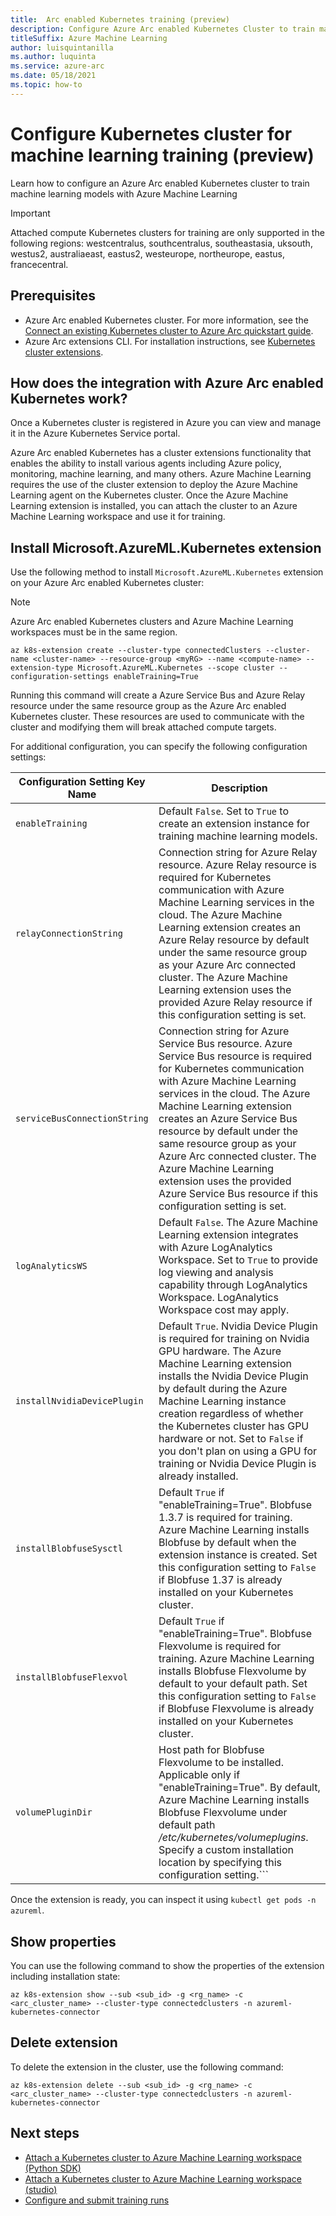 ```yaml
---
title:  Arc enabled Kubernetes training (preview)
description: Configure Azure Arc enabled Kubernetes Cluster to train machine learning models with Azure Machine Learning
titleSuffix: Azure Machine Learning
author: luisquintanilla
ms.author: luquinta
ms.service: azure-arc 
ms.date: 05/18/2021
ms.topic: how-to 
---
```


# Configure Kubernetes cluster for machine learning training (preview)

Learn how to configure an Azure Arc enabled Kubernetes cluster to train machine learning models with Azure Machine Learning

> [!IMPORTANT]
> Attached compute Kubernetes clusters for training are only supported in the following regions: westcentralus, southcentralus, southeastasia, uksouth, westus2, australiaeast, eastus2, westeurope, northeurope, eastus, francecentral.

## Prerequisites

- Azure Arc enabled Kubernetes cluster. For more information, see the [Connect an existing Kubernetes cluster to Azure Arc quickstart guide](/azure-arc/kubernetes/quickstart-connect-cluster.md).
- Azure Arc extensions CLI. For installation instructions, see [Kubernetes cluster extensions](/azure-arc/kubernetes/extensions.md).

## How does the integration with Azure Arc enabled Kubernetes work?

Once a Kubernetes cluster is registered in Azure you can view and manage it in the Azure Kubernetes Service portal. 

Azure Arc enabled Kubernetes has a cluster extensions functionality that enables the ability to install various agents including Azure policy, monitoring, machine learning, and many others. Azure Machine Learning requires the use of the cluster extension to deploy the Azure Machine Learning agent on the Kubernetes cluster. Once the Azure Machine Learning extension is installed, you can attach the cluster to an Azure Machine Learning workspace and use it for training. 

## Install Microsoft.AzureML.Kubernetes extension

Use the following method to install `Microsoft.AzureML.Kubernetes` extension on your Azure Arc enabled Kubernetes cluster:

> [!NOTE]
> Azure Arc enabled Kubernetes clusters and Azure Machine Learning workspaces must be in the same region.

```azurecli
az k8s-extension create --cluster-type connectedClusters --cluster-name <cluster-name> --resource-group <myRG> --name <compute-name> --extension-type Microsoft.AzureML.Kubernetes --scope cluster --configuration-settings enableTraining=True
```

Running this command will create a Azure Service Bus and Azure Relay resource under the same resource group as the Azure Arc enabled Kubernetes cluster.  These resources are used to communicate with the cluster and modifying them will break attached compute targets.

For additional configuration, you can specify the following configuration settings:

|Configuration Setting Key Name  |Description  |
|--|--|
| ```enableTraining``` | Default `False`. Set to `True` to create an extension instance for training machine learning models.  |
|```relayConnectionString```  | Connection string for Azure Relay resource. Azure Relay resource is required for Kubernetes communication with Azure Machine Learning services in the cloud. The Azure Machine Learning extension creates an Azure Relay resource by default under the same resource group as your Azure Arc connected cluster. The Azure Machine Learning extension uses the provided Azure Relay resource if this configuration setting is set. |
|```serviceBusConnectionString```  | Connection string for Azure Service Bus resource. Azure Service Bus resource is required for Kubernetes communication with Azure Machine Learning services in the cloud. The Azure Machine Learning extension creates an Azure Service Bus resource by default under the same resource group as your Azure Arc connected cluster. The Azure Machine Learning extension uses the provided Azure Service Bus resource if this configuration setting is set.   |
|```logAnalyticsWS```  | Default `False`. The Azure Machine Learning extension integrates with Azure LogAnalytics Workspace. Set to `True` to provide log viewing and analysis capability through LogAnalytics Workspace. LogAnalytics Workspace cost may apply.   |
|```installNvidiaDevicePlugin```  | Default `True`. Nvidia Device Plugin is required for training on Nvidia GPU hardware. The Azure Machine Learning extension installs the Nvidia Device Plugin by default during the Azure Machine Learning instance creation regardless of whether the Kubernetes cluster has GPU hardware or not. Set to `False` if you don't plan on using a GPU for training or Nvidia Device Plugin is already installed.  |
|```installBlobfuseSysctl```  | Default `True` if "enableTraining=True". Blobfuse 1.3.7 is required for training. Azure Machine Learning installs Blobfuse by default when the extension instance is created. Set this configuration setting to `False` if Blobfuse 1.37 is already installed on your Kubernetes cluster.   |
|```installBlobfuseFlexvol```  | Default `True` if "enableTraining=True". Blobfuse Flexvolume is required for  training. Azure Machine Learning installs Blobfuse Flexvolume by default to your default path. Set this configuration setting to `False` if Blobfuse Flexvolume is already installed on your Kubernetes cluster.   |
|```volumePluginDir```  | Host path for Blobfuse Flexvolume to be installed. Applicable only if "enableTraining=True". By default, Azure Machine Learning installs Blobfuse Flexvolume under default path */etc/kubernetes/volumeplugins*. Specify a custom installation location by specifying this configuration setting.```   |


Once the extension is ready, you can inspect it using `kubectl get pods -n azureml`.

## Show properties

You can use the following command to show the properties of the extension including installation state:

```azurecli
az k8s-extension show --sub <sub_id> -g <rg_name> -c <arc_cluster_name> --cluster-type connectedclusters -n azureml-kubernetes-connector
```

## Delete extension

To delete the extension in the cluster, use the following command:

```azurecli
az k8s-extension delete --sub <sub_id> -g <rg_name> -c <arc_cluster_name> --cluster-type connectedclusters -n azureml-kubernetes-connector
```

## Next steps

- [Attach a Kubernetes cluster to Azure Machine Learning workspace (Python SDK)](how-to-attach-compute-targets.md#kubernetes)
- [Attach a Kubernetes cluster to Azure Machine Learning workspace (studio)](how-to-create-attach-compute-studio.md##attached-compute)
- [Configure and submit training runs](how-to-set-up-training-targets.md)
